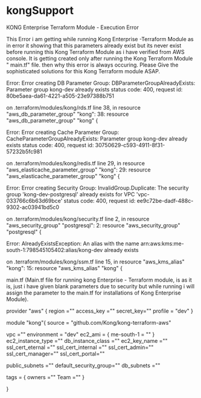 # kongSupport

   KONG Enterprise Terraform Module - Execution Error
   
  This Error i am getting while running Kong Enterprise -Terraform Module as in error it showing that this parameters already exist but its never exist before running this Kong Terraform Module as i have verified from AWS console. It is getting created only after running the Kong Terraform Module " main.tf" file.
then why this error is always occuring. Please Give the sophisticated solutions for this Kong Terraform module ASAP.

Error: Error creating DB Parameter Group: DBParameterGroupAlreadyExists: Parameter group kong-dev already exists
        status code: 400, request id: 80be5aea-da61-4221-a505-23e97388b751

  on .terraform/modules/kong/rds.tf line 38, in resource "aws_db_parameter_group" "kong":
  38: resource "aws_db_parameter_group" "kong" {

Error: Error creating Cache Parameter Group: CacheParameterGroupAlreadyExists: Parameter group kong-dev already exists
        status code: 400, request id: 30750629-c593-4911-8f31-57232b5fc981

  on .terraform/modules/kong/redis.tf line 29, in resource "aws_elasticache_parameter_group" "kong":
  29: resource "aws_elasticache_parameter_group" "kong" {

Error: Error creating Security Group: InvalidGroup.Duplicate: The security group 'kong-dev-postgresql' already exists for VPC 'vpc-033766c6b63d69bce'
        status code: 400, request id: ee9c72be-dadf-488c-9302-ac03941bd5c0

  on .terraform/modules/kong/security.tf line 2, in resource "aws_security_group" "postgresql":
   2: resource "aws_security_group" "postgresql" {

Error: AlreadyExistsException: An alias with the name arn:aws:kms:me-south-1:798545105402:alias/kong-dev already exists

  on .terraform/modules/kong/ssm.tf line 15, in resource "aws_kms_alias" "kong":
  15: resource "aws_kms_alias" "kong" {
  
  
main.tf (Main.tf file for running kong Enterprise - Terraform module, is as it is, just i have given blank parameters due to security but while running i will assign the parameter to the main.tf for installations of Kong Enterprise Module).

provider "aws" {
region =""
access_key =""
secret_key=""
profile = "dev"
}

module "kong"{
source = "github.com/Kong/kong-terraform-aws"

vpc =""
environment = "dev"
ec2_ami = {
  me-south-1 = ""
}
ec2_instance_type =""
db_instance_class =""
ec2_key_name =""
ssl_cert_eternal =""
ssl_cert_internal =""
ssl_cert_admin=""
ssl_cert_manager=""
ssl_cert_portal=""

public_subnets =""
default_security_group=""
db_subnets =""

tags = {
owners =""
Team =""
}

}


